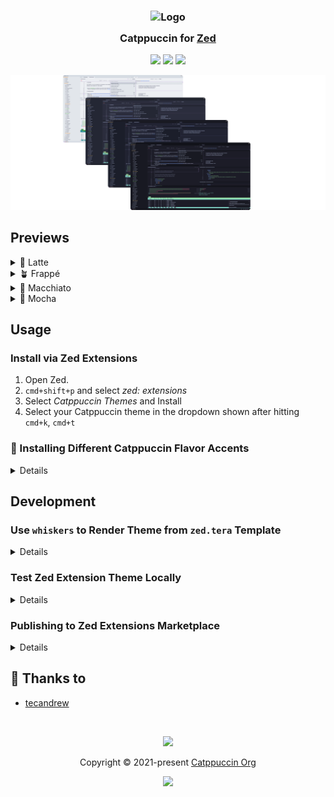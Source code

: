 <h3 align="center">
	<img src="https://raw.githubusercontent.com/catppuccin/catppuccin/main/assets/logos/exports/1544x1544_circle.png" width="100" alt="Logo"/><br/>
	<img src="https://raw.githubusercontent.com/catppuccin/catppuccin/main/assets/misc/transparent.png" height="30" width="0px"/>
	Catppuccin for <a href="https://zed.dev/">Zed</a>
	<img src="https://raw.githubusercontent.com/catppuccin/catppuccin/main/assets/misc/transparent.png" height="30" width="0px"/>
</h3>

<p align="center">
	<a href="https://github.com/catppuccin/zed/stargazers"><img src="https://img.shields.io/github/stars/catppuccin/zed?colorA=363a4f&colorB=b7bdf8&style=for-the-badge"></a>
	<a href="https://github.com/catppuccin/zed/issues"><img src="https://img.shields.io/github/issues/catppuccin/zed?colorA=363a4f&colorB=f5a97f&style=for-the-badge"></a>
	<a href="https://github.com/catppuccin/zed/contributors"><img src="https://img.shields.io/github/contributors/catppuccin/zed?colorA=363a4f&colorB=a6da95&style=for-the-badge"></a>
</p>

<p align="center">
	<img src="./assets/previews/preview.webp"/>
</p>

## Previews

<details>
<summary>🌻 Latte</summary>
<img src="./assets/previews/latte.webp"/>
</details>
<details>
<summary>🪴 Frappé</summary>
<img src="./assets/previews/frappe.webp"/>
</details>
<details>
<summary>🌺 Macchiato</summary>
<img src="./assets/previews/macchiato.webp"/>
</details>
<details>
<summary>🌿 Mocha</summary>
<img src="./assets/previews/mocha.webp"/>
</details>

## Usage

### Install via Zed Extensions

1. Open Zed.
2. `cmd+shift+p` and select _zed: extensions_
3. Select _Catppuccin Themes_ and Install
4. Select your Catppuccin theme in the dropdown shown after hitting `cmd+k`, `cmd+t`

### 🎨 Installing Different Catppuccin Flavor Accents

<details>

<img src="./assets/accents.webp"/>

1. Download accent`.json` from [GH Releases](https://github.com/catppuccin/zed/releases/latest)
2. `mkdir -p ~/.config/zed/themes/`
3. Move the accent`.json` file to `~/.config/zed/themes/`
4. Restart Zed
5. Select the chosen theme in the dropdown shown after hitting `cmd+k`, `cmd+t`

</details>

## Development

### Use `whiskers` to Render Theme from `zed.tera` Template

<details>

1. Install [Rust](https://www.rust-lang.org/tools/install)
2. Install [`whiskers`](https://crates.io/crates/catppuccin-whiskers)

   ```bash
   # brew install catppuccin/tap/whiskers
   cargo install catppuccin-whiskers@2.5.1
   ```

3. Test and check changes against current `mauve` accent theme

   ```bash
   # returns nothing if OK
   whiskers zed.tera -o json --overrides '{"accent": "mauve"}' --check themes/catppuccin-mauve.json
   ```

4. Build the `.json` theme file

   ```bash
   whiskers zed.tera -o json --overrides '{"accent": ["mauve"]}'
   # whiskers zed.tera -o json --overrides '{"accent": ["mauve","lavender"]}'
   ...
   ```

5. (Optional) 🎨 Generate **all** accents per Flavor

   ```bash
   whiskers zed.tera -o json
   ```

6. Refresh Zed to load changes after ensuring local extension install

</details>

### Test Zed Extension Theme Locally

<details>

From [Zed Extensions docs](https://github.com/zed-industries/extensions/blob/c891c83f2fed6e388184ac87e7966b150680a3d1/AUTHORING_EXTENSIONS.md#testing-your-extension-locally):

1. Install project as "Zed Dev Extension"

```
cmd+shift+p > zed: install dev extension > (select current directory)
```

2. Refresh theme extension using: `cmd+shift+p` > `zed: reload extensions`
3. (Optional) `workspace: reload` may be needed if changes are not reflected immediately

</details>

### Publishing to Zed Extensions Marketplace

<details>

Zed organizes all extensions using `git submodules` in the [zed/extensions](https://github.com/zed-industries/extensions) repo.

1. [Fork the repo](https://github.com/zed-industries/extensions/fork)
2. Pull the currently published `extensions/catppuccin/` submodule

   ```
   git submodule update --init --force extensions/catppuccin
   ```

3. Bump catppuccin submodule

   ```
   cd extensions/catppuccin/ && git pull origin main
   ```

4. Modify the extensions/`extensions.toml` version to match value in [catpuccin/zed/extension.toml](./extension.toml#L3)
5. Submit a PR to merge back to `zed/extensions`

</details>

## 💝 Thanks to

- [tecandrew](https://github.com/tecandrew)

&nbsp;

<p align="center">
	<img src="https://raw.githubusercontent.com/catppuccin/catppuccin/main/assets/footers/gray0_ctp_on_line.svg?sanitize=true" />
</p>

<p align="center">
	Copyright &copy; 2021-present <a href="https://github.com/catppuccin" target="_blank">Catppuccin Org</a>
</p>

<p align="center">
	<a href="https://github.com/catppuccin/catppuccin/blob/main/LICENSE"><img src="https://img.shields.io/static/v1.svg?style=for-the-badge&label=License&message=MIT&logoColor=d9e0ee&colorA=363a4f&colorB=b7bdf8"/></a>
</p>
